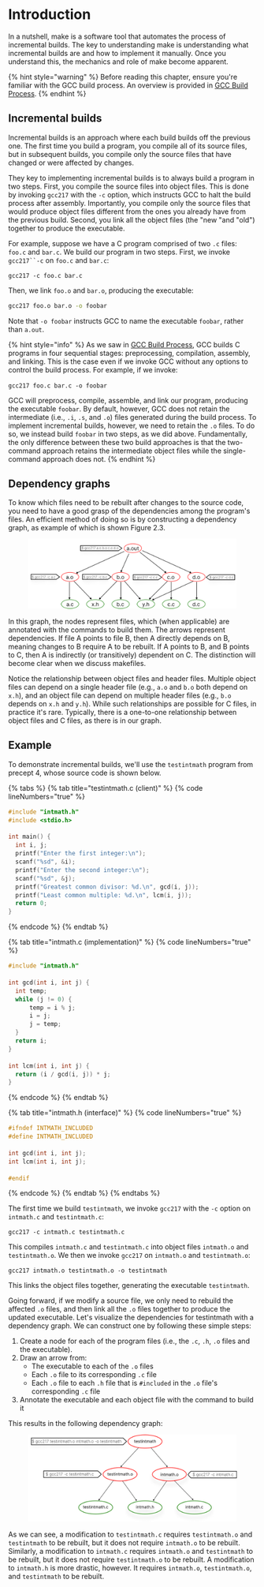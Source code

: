 # Introduction

In a nutshell, make is a software tool that automates the process of incremental builds. The key to understanding make is understanding what incremental builds are and how to implement it manually. Once you understand this, the mechanics and role of make become apparent.

{% hint style="warning" %}
Before reading this chapter, ensure you're familiar with the GCC build process. An overview is provided in [GCC Build Process](broken-reference).
{% endhint %}

## Incremental builds

Incremental builds is an approach where each build builds off the previous one. The first time you build a program, you compile all of its source files, but in subsequent builds, you compile only the source files that have changed or were affected by changes.

They key to implementing incremental builds is to always build a program in two steps. First, you compile the source files into object files. This is done by invoking `gcc217` with the `-c` option, which instructs GCC to halt the build process after assembly. Importantly, you compile only the source files that would produce object files different from the ones you already have from the previous build. Second, you link all the object files (the "new "and "old") together to produce the executable.&#x20;

For example, suppose we have a C program comprised of two `.c` files: `foo.c` and `bar.c`. We build our program in two steps. First, we invoke `gcc217``-c` on `foo.c` and `bar.c`:

```
gcc217 -c foo.c bar.c
```

Then, we link `foo.o` and `bar.o`, producing the executable:

```bash
gcc217 foo.o bar.o -o foobar
```

Note that `-o foobar` instructs GCC to name the executable `foobar`, rather than `a.out`.&#x20;

{% hint style="info" %}
As we saw in [GCC Build Process](broken-reference), GCC builds C programs in four sequential stages: preprocessing, compilation, assembly, and linking. This is the case even if we invoke GCC without any options to control the build process. For example, if we invoke:

`gcc217 foo.c bar.c -o foobar`

GCC will preprocess, compile, assemble, and link our program, producing the executable `foobar`. By default, however, GCC does not retain the intermediate (i.e., `.i`, `.s`, and `.o`) files generated during the build process. To implement incremental builds, however, we need to retain the `.o` files. To do so, we instead build `foobar` in two steps, as we did above.  Fundamentally, the only difference between these two build approaches is that the two-command approach retains the intermediate object files while the single-command approach does not.
{% endhint %}

## Dependency graphs

To know which files need to be rebuilt after changes to the source code, you need to have a good grasp of the dependencies among the program's files. An efficient method of doing so is by constructing a dependency graph, as example of which is shown Figure 2.3.&#x20;

<figure><img src="../.gitbook/assets/Group 132.png" alt=""><figcaption></figcaption></figure>

In this graph, the nodes represent files, which (when applicable) are annotated with the commands to build them. The arrows represent dependencies. If file A points to file B, then A directly depends on B, meaning changes to B require A to be rebuilt. If A points to B, and B points to C, then A is indirectly (or transitively) dependent on C. The distinction will become clear when we discuss makefiles.

Notice the relationship between object files and header files. Multiple object files can depend on a single header file (e.g., `a.o` and `b.o` both depend on `x.h`), and an object file can depend on multiple header files (e.g., `b.o` depends on `x.h` and `y.h`). While such relationships are possible for C files, in practice it's rare. Typically, there is a one-to-one relationship between object files and C files, as there is in our graph.&#x20;

## Example

To demonstrate incremental builds, we'll use the `testintmath` program from precept 4, whose source code is shown below.&#x20;

{% tabs %}
{% tab title="testintmath.c (client)" %}
{% code lineNumbers="true" %}
```c
#include "intmath.h"
#include <stdio.h>

int main() {
  int i, j;
  printf("Enter the first integer:\n");
  scanf("%sd", &i);
  printf("Enter the second integer:\n");
  scanf("%sd", &j);
  printf("Greatest common divisor: %d.\n", gcd(i, j));
  printf("Least common multiple: %d.\n", lcm(i, j));
  return 0;
}
```
{% endcode %}
{% endtab %}

{% tab title="intmath.c (implementation)" %}
{% code lineNumbers="true" %}
```c
#include "intmath.h"

int gcd(int i, int j) {   
  int temp;    
  while (j != 0) {
      temp = i % j;     
      i = j;     
      j = temp;   
  }  
  return i; 
}

int lcm(int i, int j) {   
  return (i / gcd(i, j)) * j; 
}
```
{% endcode %}
{% endtab %}

{% tab title="intmath.h (interface)" %}
{% code lineNumbers="true" %}
```c
#ifndef INTMATH_INCLUDED 
#define INTMATH_INCLUDED 

int gcd(int i, int j); 
int lcm(int i, int j); 

#endif
```
{% endcode %}
{% endtab %}
{% endtabs %}

The first time we build `testintmath`, we invoke `gcc217` with the `-c` option on `intmath.c` and `testintmath.c`:

```
gcc217 -c intmath.c testintmath.c 
```

This compiles `intmath.c` and `testintmath.c` into object files `intmath.o` and `testintmath.o`. We then we invoke `gcc217` on `intmath.o` and `testintmath.o`:

```
gcc217 intmath.o testintmath.o -o testintmath
```

This links the object files together, generating the executable `testintmath`.&#x20;

Going forward, if we modify a source file, we only need to rebuild the affected `.o` files, and then link all the `.o` files together to produce the updated executable. Let's visualize the dependencies for testintmath with a dependency graph. We can construct one by following these simple steps:

1. Create a node for each of the program files (i.e., the `.c`, `.h`, `.o` files and the executable).&#x20;
2. Draw an arrow from:
   * The executable to each of the `.o` files
   * Each `.o` file to its corresponding `.c` file
   * Each `.o` file to each `.h` file that is `#included` in the `.o` file's corresponding `.c` file
3. Annotate the executable and each object file with the command to build it

This results in the following dependency graph:

<figure><img src="../.gitbook/assets/Group 125 (1).png" alt=""><figcaption></figcaption></figure>

As we can see, a modification to `testintmath.c` requires `testintmath.o` and `testintmath` to be rebuilt, but it does not require `intmath.o` to be rebuilt. Similarly, a modification to `intmath.c` requires `intmath.o` and `testintmath` to be rebuilt, but it does not require `testintmath.o` to be rebuilt. A modification to `intmath.h` is more drastic, however. It requires `intmath.o`, `testintmath.o`, and `testintmath` to be rebuilt.&#x20;
